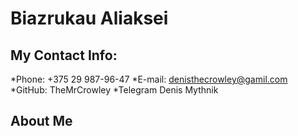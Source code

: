 # Biazrukau Aliaksei

## My Contact Info:

*Phone: +375 29 987-96-47
*E-mail: denisthecrowley@gamil.com
*GitHub: TheMrCrowley
*Telegram Denis Mythnik

## About Me
